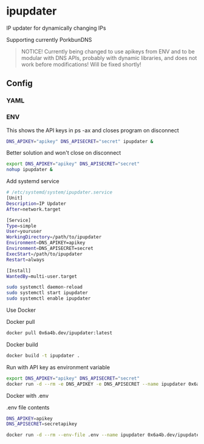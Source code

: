 # ipupdater
IP updater for dynamically changing IPs

Supporting currently PorkbunDNS


> NOTICE! Currently being changed to use apikeys from ENV and to be modular with DNS APIs, probably with dynamic libraries, and does not work before modifications! Will be fixed shortly!

## Config

### YAML


### ENV


This shows the API keys in ps -ax and closes program on disconnect

```bash
DNS_APIKEY="apikey" DNS_APISECRET="secret" ipupdater &
```

Better solution and won't close on disconnect

```bash
export DNS_APIKEY="apikey" DNS_APISECRET="secret"
nohup ipupdater &
```


Add systemd service

```bash
# /etc/systemd/system/ipupdater.service
[Unit]
Description=IP Updater
After=network.target

[Service]
Type=simple
User=youruser
WorkingDirectory=/path/to/ipupdater
Environment=DNS_APIKEY=apikey
Environment=DNS_APISECRET=secret
ExecStart=/path/to/ipupdater
Restart=always

[Install]
WantedBy=multi-user.target
```

```bash
sudo systemctl daemon-reload
sudo systemctl start ipupdater
sudo systemctl enable ipupdater
```

Use Docker

Docker pull

```bash
docker pull 0x6a4b.dev/ipupdater:latest
```

Docker build

```bash
docker build -t ipupdater .
```

Run with API key as environment variable

```bash
export DNS_APIKEY="apikey" DNS_APISECRET="secret"
docker run -d --rm -e DNS_APIKEY -e DNS_APISECRET --name ipupdater 0x6a4b.dev/ipupdater
```

Docker with .env

.env file contents

```bash
DNS_APIKEY=apikey
DNS_APISECRET=secretapikey
```

```bash
docker run -d --rm --env-file .env --name ipupdater 0x6a4b.dev/ipupdater
```
